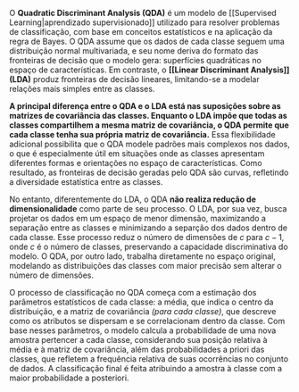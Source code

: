 O **Quadratic Discriminant Analysis (QDA)** é um modelo de [[Supervised Learning|aprendizado supervisionado]] utilizado para resolver problemas de classificação, com base em conceitos estatísticos e na aplicação da regra de Bayes. O QDA assume que os dados de cada classe seguem uma distribuição normal multivariada, e seu nome deriva do formato das fronteiras de decisão que o modelo gera: superfícies quadráticas no espaço de características. Em contraste, o **[[Linear Discriminant Analysis]] (LDA)** produz fronteiras de decisão lineares, limitando-se a modelar relações mais simples entre as classes.

**A principal diferença entre o QDA e o LDA está nas suposições sobre as matrizes de covariância das classes. Enquanto o LDA impõe que todas as classes compartilhem a mesma matriz de covariância, o QDA permite que cada classe tenha sua própria matriz de covariância.** Essa flexibilidade adicional possibilita que o QDA modele padrões mais complexos nos dados, o que é especialmente útil em situações onde as classes apresentam diferentes formas e orientações no espaço de características. Como resultado, as fronteiras de decisão geradas pelo QDA são curvas, refletindo a diversidade estatística entre as classes.

No entanto, diferentemente do LDA, o QDA **não realiza redução de dimensionalidade** como parte de seu processo. O LDA, por sua vez, busca projetar os dados em um espaço de menor dimensão, maximizando a separação entre as classes e minimizando a separção dos dados dentro de cada classe. Esse processo reduz o número de dimensões de $c$ para $c−1$, onde $c$ é o número de classes, preservando a capacidade discriminativa do modelo. O QDA, por outro lado, trabalha diretamente no espaço original, modelando as distribuições das classes com maior precisão sem alterar o número de dimensões.

O processo de classificação no QDA começa com a estimação dos parâmetros estatísticos de cada classe: a média, que indica o centro da distribuição, e a matriz de covariância *(para cada classe)*, que descreve como os atributos se dispersam e se correlacionam dentro da classe. Com base nesses parâmetros, o modelo calcula a probabilidade de uma nova amostra pertencer a cada classe, considerando sua posição relativa à média e à matriz de covariância, além das probabilidades a priori das classes, que refletem a frequência relativa de suas ocorrências no conjunto de dados. A classificação final é feita atribuindo a amostra à classe com a maior probabilidade a posteriori. 
